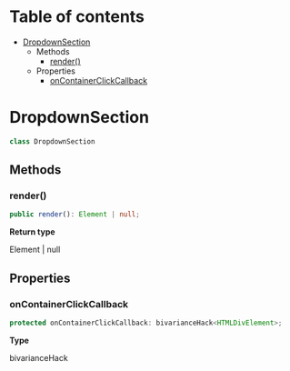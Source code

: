 # Table of contents

* [DropdownSection][ClassDeclaration-5]
    * Methods
        * [render()][MethodDeclaration-26]
    * Properties
        * [onContainerClickCallback][PropertyDeclaration-9]

# DropdownSection

```typescript
class DropdownSection
```
## Methods

### render()

```typescript
public render(): Element | null;
```

**Return type**

Element | null

## Properties

### onContainerClickCallback

```typescript
protected onContainerClickCallback: bivarianceHack<HTMLDivElement>;
```

**Type**

bivarianceHack<HTMLDivElement>

[ClassDeclaration-5]: dropdownsection.md#dropdownsection
[MethodDeclaration-26]: dropdownsection.md#render
[PropertyDeclaration-9]: dropdownsection.md#oncontainerclickcallback